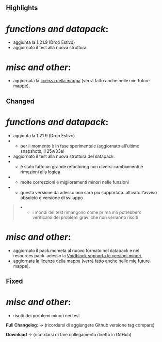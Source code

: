 ## Highlights

# _functions and datapack_:

- aggiunta la 1.21.9 (Drop Estivo)
- aggiornato il test alla nuova struttura

# _misc and other_:

- aggiornata la [licenza della mappa](https://loweredgames.github.io/license.html) (verrà fatto anche nelle mie future mappe).

## Changed

# _functions and datapack_:

- aggiunta la 1.21.9 (Drop Estivo)
- - per il momento è in fase sperimentale (aggiornato all'ultimo snapshots, il 25w33a)
- aggiornato il test alla nuova struttura del datapack:
- - è stato fatto un grande refactoring con diversi cambiamenti e rimozioni alla logica
- - molte correzzioni e miglioramenti minori nelle funzioni
- - questa versione da adesso non sara piu supportata. attivato l'avviso obsoleto e versione di sviluppo
> - - i mondi dei test rimangono come prima ma potrebbero verificarsi dei problemi gravi che non verranno risolti

# _misc and other_:

- aggiornato il pack.mcmeta al nuovo formato nel datapack e nel resources pack. adesso la [Voidblock supporta le versioni minori.](https://www.minecraft.net/en-us/article/minecraft-snapshot-25w31a)
- aggiornata la [licenza della mappa](https://loweredgames.github.io/license.html) (verrà fatto anche nelle mie future mappe).

## Fixed

# _misc and other_:

- risolti dei problemi minori nei test

**Full Changelog**: -> (ricordarsi di aggiungere Github versione tag compare)

**Download** -> (ricordarsi di fare collegamento diretto in GitHub)